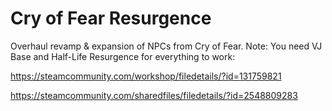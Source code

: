 # Cry of Fear Resurgence
 Overhaul revamp & expansion of NPCs from Cry of Fear.
 Note: You need VJ Base and Half-Life Resurgence for everything to work:
 
 https://steamcommunity.com/workshop/filedetails/?id=131759821
 
 https://steamcommunity.com/sharedfiles/filedetails/?id=2548809283
 
